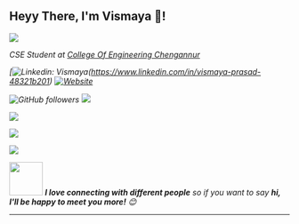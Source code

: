 <h2>Heyy There, I'm Vismaya 👋! </h2>
<img align='middle' src="https://media.tenor.com/odJWfiDo3ZkAAAAC/working-busy.gif">
<p><em>CSE Student at <a href="https://ceconline.edu/">College Of Engineering Chengannur</a>

<!--[![Twitter Follow](https://img.shields.io/twitter/follow/akkupy?label=Follow)](https://twitter.com/intent/follow?screen_name=akkupy)-->
[![Linkedin: Vismaya](https://img.shields.io/badge/-Vismaya-blue?style=flat-square&logo=Linkedin&logoColor=white&link=https://www.linkedin.com/in/Vismaya/)(https://www.linkedin.com/in/vismaya-prasad-48321b201)
[![Website](https://img.shields.io/badge/Website-46a2f1.svg?&style=flat-square&logo=Google-Chrome&logoColor=white&link=https://vizmaya.tech/)](https://vizmaya.tech)

![GitHub followers](https://img.shields.io/github/followers/vismaya2002?label=Follow&style=social)
![](https://komarev.com/ghpvc/?username=vismaya2002&color=blue)


<!--👇 Hit in your console or terminal to connect with me.

```bash
npx akkupy
```
**👆 This command line tool can be found at [npx akkupy](https://github.com/akkupy/npx_card)**

### <img src="https://media.giphy.com/media/VgCDAzcKvsR6OM0uWg/giphy.gif" width="50"> A little more about me...  

```python
akash = {
    pronouns: "He" | "Him",
    code: [ "Python","C","Java","C++",],
    askMeAbout: ["Cyber Security", "Web Dev", "Tech", "Networking", "Android"],
    technologies: {
        backEnd: {
            python: ["Django","Flask"]
        },
        frontEnd: {
            css: ["Css3"],
            html: ["Html5"]
        },
        linux: {
           debian: ["Bash Scripting"] 
        },
        devOps: ["AWS", "Docker🐳", "Nginx"],
        databases: ["MySql"],
        misc: ["Firebase"]
    },
    currentFocus: "Django",
    funFact: "There are two ways to write error-free programs; only the third one works"
}
```-->
[![](https://github-readme-streak-stats.herokuapp.com?user=vismaya2002&theme=dark&date_format=j%20M%5B%20Y%5D&currStreakLabel=CCD0DD&ring=C62A2A&dates=DDDDDD)](https://git.io/streak-stats)

![](https://github-readme-stats-sigma-five.vercel.app/api?username=vismaya2002&show_icons=true&theme=dark)

<img align="centre" src="https://github-readme-stats-sigma-five.vercel.app/api/top-langs/?username=vismaya2002&layout=compact&theme=dark&hide_border=true" />

<img src="https://media.giphy.com/media/LnQjpWaON8nhr21vNW/giphy.gif" width="60"> <em><b>I love connecting with different people</b> so if you want to say <b>hi, I'll be happy to meet you more!</b> 😊</em>

---
    
    



